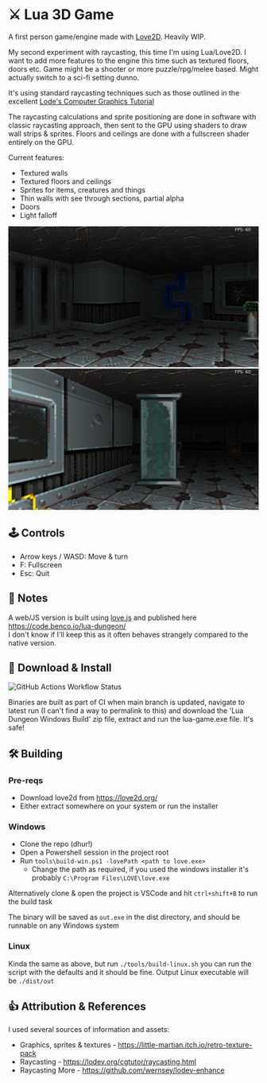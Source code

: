 # ⚔️ Lua 3D Game

A first person game/engine made with [Love2D](https://love2d.org/). Heavily WIP.

My second experiment with raycasting, this time I'm using Lua/Love2D. I want to add more features to the engine this time such as textured floors, doors etc. Game might be a shooter or more puzzle/rpg/melee based. Might actually switch to a sci-fi setting dunno.

It's using standard raycasting techniques such as those outlined in the excellent [Lode's Computer Graphics Tutorial](https://lodev.org/cgtutor/raycasting.html)

The raycasting calculations and sprite positioning are done in software with classic raycasting approach, then sent to the GPU using shaders to draw wall strips & sprites. Floors and ceilings are done with a fullscreen shader entirely on the GPU.

Current features:

- Textured walls
- Textured floors and ceilings
- Sprites for items, creatures and things
- Thin walls with see through sections, partial alpha
- Doors
- Light falloff

![Screenshot of the game](./docs/screen4a.png)
![Another screenshot of the game](./docs/screen4b.png)

## 🕹️ Controls

- Arrow keys / WASD: Move & turn
- F: Fullscreen
- Esc: Quit

## 📃 Notes

A web/JS version is built using [love.js](https://github.com/Davidobot/love.js) and published here https://code.benco.io/lua-dungeon/  
I don't know if I'll keep this as it often behaves strangely compared to the native version.

## 💾 Download & Install

![GitHub Actions Workflow Status](https://img.shields.io/github/actions/workflow/status/benc-uk/lua-dungeon/build-deploy.yaml?style=for-the-badge&link=https%3A%2F%2Fgithub.com%2Fbenc-uk%2Flua-dungeon%2Factions%2Fworkflows%2Fbuild-deploy.yaml)

Binaries are built as part of CI when main branch is updated, navigate to latest run (I can't find a way to permalink to this) and download the 'Lua Dungeon Windows Build' zip file, extract and run the lua-game.exe file. It's safe!

## 🛠️ Building

### Pre-reqs

- Download love2d from https://love2d.org/
- Either extract somewhere on your system or run the installer

### Windows

- Clone the repo (dhur!)
- Open a Powershell session in the project root
- Run `tools\build-win.ps1 -lovePath <path to love.exe>`
  - Change the path as required, if you used the windows installer it's probably `C:\Program Files\LOVE\love.exe`

Alternatively clone & open the project is VSCode and hit `ctrl+shift+B` to run the build task

The binary will be saved as `out.exe` in the dist directory, and should be runnable on any Windows system

### Linux

Kinda the same as above, but run `./tools/build-linux.sh` you can run the script with the defaults and it should be fine. Output Linux executable will be `./dist/out`

## 👍 Attribution & References

I used several sources of information and assets:

- Graphics, sprites & textures - https://little-martian.itch.io/retro-texture-pack
- Raycasting - https://lodev.org/cgtutor/raycasting.html
- Raycasting More - https://github.com/wernsey/lodev-enhance
